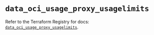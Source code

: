 # `data_oci_usage_proxy_usagelimits`

Refer to the Terraform Registry for docs: [`data_oci_usage_proxy_usagelimits`](https://registry.terraform.io/providers/oracle/oci/6.18.0/docs/data-sources/usage_proxy_usagelimits).

